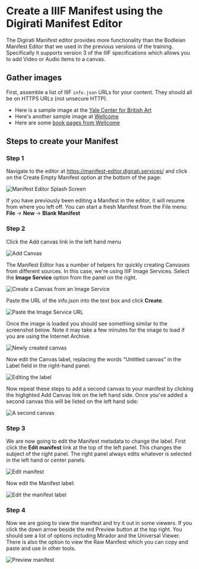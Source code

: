 # Create a IIIF Manifest using the Digirati Manifest Editor

The Digirati Manifest editor provides more functionality than the Bodleian Manifest Editor that we used in the previous versions of the training. Specifically it supports version 3 of the IIIF specifications which allows you to add Video or Audio items to a canvas. 

## Gather images

First, assemble a list of IIIF `info.json` URLs for your content. They should all be on HTTPS URLs (not unsecure HTTP).

 * Here is a sample image at the [Yale Center for British Art](https://images.collections.yale.edu/iiif/2/ycba:9e08d901-a26b-4acb-a768-28f90a062adf/info.json)
 * Here's another sample image at [Wellcome](https://iiif.wellcomecollection.org/image/V0037482/info.json)
 * Here are some [book pages from Wellcome](https://digirati-co-uk.github.io/me-testing/03-image-services.html)

## Steps to create your Manifest

### Step 1

Navigate to the editor at https://manifest-editor.digirati.services/ and click on the Create Empty Manifest option at the bottom of the page:

![Manifest Editor Splash Screen](imgs/splash.png)

If you have previously been editing a Manifest in the editor, it will resume from where you left off. You can start a fresh Manifest from the File menu: **File** -> **New** -> **Blank Manifest**

### Step 2

Click the Add canvas link in the left hand menu

![Add Canvas](imgs/add-canvas.png)

The Manifest Editor has a number of helpers for quickly creating Canvases from different sources. In this case, we're using IIIF Image Services. Select the **Image Service** option from the panel on the right.

![Create a Canvas from an Image Service](imgs/image-service-option.png)

Paste the URL of the info.json into the text box and click **Create**.

![Paste the Image Service URL](imgs/paste-image-service-url.png)

Once the image is loaded you should see something similar to the screenshot below. Note it may take a few minutes for the image to load if you are using the Internet Archive.  

![Newly created canvas](imgs/newly-created-canvas.png)

Now edit the Canvas label, replacing the words "Untitled canvas" in the Label field in the right-hand panel:

![Editing the label](imgs/edit-label.png)

Now repeat these steps to add a second canvas to your manifest by clicking the higlighted Add Canvas link on the left hand side. Once you've added a second canvas this will be listed on the left hand side:

![A second canvas](imgs/second-canvas.png)

### Step 3

We are now going to edit the Manifest metadata to change the label. First click the **Edit manifest** link at the top of the left panel. This changes the subject of the right panel.  The right panel always edits whatever is selected in the left hand or center panels.

![Edit manifest](imgs/edit_manifest.png)

Now edit the Manifest label:

![Edit the manifest label](imgs/edit-manifest-label.png)

### Step 4

Now we are going to view the manifest and try it out in some viewers. If you click the down arrow beside the red Preview button at the top right. You should see a list of options including Mirador and the Universal Viewer. There is also the option to view the Raw Manifest which you can copy and paste and use in other tools.  

![Preview manifest](imgs/preview.png)